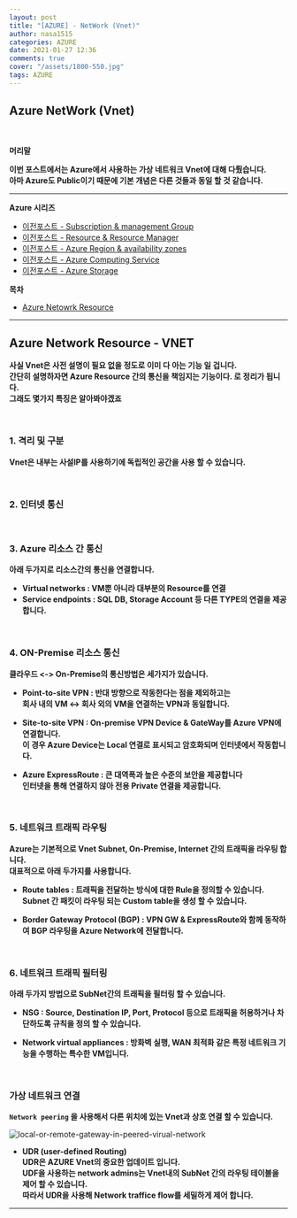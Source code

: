 ```yaml
---
layout: post
title: "[AZURE] - NetWork (Vnet)"
author: nasa1515
categories: AZURE
date: 2021-01-27 12:36
comments: true
cover: "/assets/1800-550.jpg"
tags: AZURE
---
```




## **Azure NetWork (Vnet)**


<br/>

**머리말**  
 
**이번 포스트에서는 Azure에서 사용하는 가상 네트워크 Vnet에 대해 다뤘습니다.  
아마 Azure도 Public이기 때문에 기본 개념은 다른 것들과 동일 할 것 같습니다.**

 
---

**Azure 시리즈**

- [이전포스트 - Subscription & management Group](https://nasa1515.github.io/azure/2021/01/21/azure.subscriptions.html)
- [이전포스트 - Resource & Resource Manager](https://nasa1515.github.io/azure/2021/01/22/azure-resoure.html)
- [이전포스트 - Azure Region & availability zones](https://nasa1515.github.io/azure/2021/01/22/azure.region.html)
- [이전포스트 - Azure Computing Service](https://nasa1515.github.io/azure/2021/01/25/azure.compute.html)
- [이전포스트 - Azure Storage](https://nasa1515.github.io/azure/2021/01/26/azure.storage.html)

**목차**


- [Azure Netowrk Resource](#a1)

--- 

## **Azure Network Resource - VNET**   <a name="a1"></a>

**사실 Vnet은 사전 설명이 필요 없을 정도로 이미 다 아는 기능 일 겁니다.**  
**간단히 설명하자면 Azure Resource 간의 통신을 책임지는 기능이다. 로 정리가 됩니다.**  
**그래도 몇가지 특징은 알아봐야겠죠**

<br/>

### **1. 격리 및 구분** 
**Vnet은 내부는 사설IP를 사용하기에 독립적인 공간을 사용 할 수 있습니다.**  

<br/>

### **2. 인터넷 통신**  

<br/>

### **3. Azure 리소스 간 통신**  
**아래 두가지로 리소스간의 통신을 연결합니다.**  
* **Virtual networks : VM뿐 아니라 대부분의 Resource를 연결**
* **Service endpoints : SQL DB, Storage Account 등 다른 TYPE의 연결을 제공합니다.**

<br/>

### **4. ON-Premise 리소스 통신**  
**클라우드 <-> On-Premise의 통신방법은 세가지가 있습니다.**

* **Point-to-site VPN : 반대 방향으로 작동한다는 점을 제외하고는  
회사 내의 VM <-> 회사 외의 VM을 연결하는 VPN과 동일합니다.**


* **Site-to-site VPN : On-premise VPN Device & GateWay를 Azure VPN에 연결합니다.   
이 경우 Azure Device는 Local 연결로 표시되고 암호화되며 인터넷에서 작동합니다.**

* **Azure ExpressRoute : 큰 대역폭과 높은 수준의 보안을 제공합니다  
인터넷을 통해 연결하지 않아 전용 Private 연결을 제공합니다.** 

<br/>

### **5. 네트워크 트래픽 라우팅**  
**Azure는 기본적으로 Vnet Subnet, On-Premise, Internet 간의 트래픽을 라우팅 합니다.  
대표적으로 아래 두가지를 사용합니다.**  

* **Route tables : 트래픽을 전달하는 방식에 대한 Rule을 정의할 수 있습니다.  
Subnet 간 패킷이 라우팅 되는 Custom table을 생성 할 수 있습니다.**

* **Border Gateway Protocol (BGP) : VPN GW & ExpressRoute와 함께 동작하여 BGP 라우팅을 Azure Network에 전달합니다.**

<br/>


### **6. 네트워크 트래픽 필터링**

**아래 두가지 방법으로 SubNet간의 트래픽을 필터링 할 수 있습니다.**  

* **NSG : Source, Destination IP, Port, Protocol 등으로 트래픽을 허용하거나 차단하도록 규칙을 정의 할 수 있습니다.**  

* **Network virtual appliances : 방화벽 실행, WAN 최적화 같은 특정 네트워크 기능을 수행하는 특수한 VM입니다.**

<br/>


### **가상 네트워크 연결**

**``Network peering`` 을 사용해서 다른 위치에 있는 Vnet과 상호 연결 할 수 있습니다.**

![local-or-remote-gateway-in-peered-virual-network](https://user-images.githubusercontent.com/69498804/105928004-7c2bdc00-6088-11eb-8630-a63f6f8714f6.png)


* **UDR (user-defined Routing)**  
**UDR은 AZURE Vnet의 중요한 업데이트 입니다.**  
**UDF을 사용하는 network admins는 Vnet내의 SubNet 간의 라우팅 테이블을 제어 할 수 있습니다.**  
**따라서 UDR을 사용해 Network traffice flow를 세밀하게 제어 합니다.**

---

